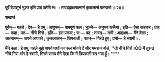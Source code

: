 **पूर्वं देवाशुभं भुञ्ज इति प्राह पतेति स: ।** **तावदद्राक्षमात्मानं कृकलासं पतन्प्रभो ॥ २४॥** 

**शब्दार्थ** 

**पूर्वम्—** **पहले** **; देव—** **हे प्रभु** **; अशुभम्—** **पापपूर्ण फल** **; भुञ्जे—** **अनुभव करूँगा** **; इति—** **ऐसा कहकर** **; प्राह—** **कहा** **; पत—** **नीचे** **गिरो** **; इति—** **इस प्रकार** **; स:—** **वह** **; तावत्—** **तभी** **; अद्राक्षम्—** **मैंने देखा** **; आत्मानम्—** **अपने आपको** **; कृकलासम्—** **छिपकली** **;** **पतन्—** **गिरते हुए** **; प्रभो—** **हे स्वामी।** **.** 

**मैंने कहा : हे प्रभु, पहले मुझे अपने पापों का फल भोगने दें और यमराज बोले, ''तो नीचे** **गिरो।ÓÓ मैं तुरन्त नीचे गिरा और हे स्वामी, गिरते समय मैंने देखा कि मैं छिपकली बन गया हूँ।** **** 